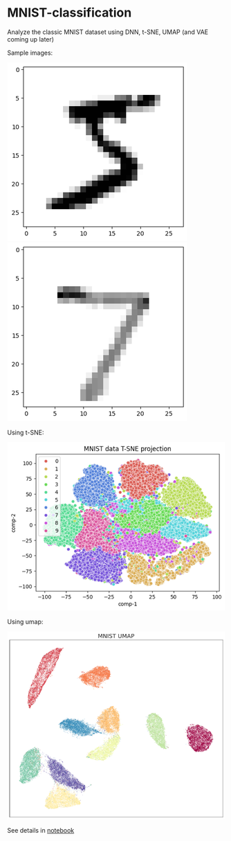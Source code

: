 # MNIST-classification

Analyze the classic MNIST dataset using DNN, t-SNE, UMAP (and VAE coming up later)

Sample images:

![5](img/5-orig.png)
![7 normalised](img/7-norm.png)

Using t-SNE:

![MNIST t-SNE](img/mnist-t-sne.png)

Using umap:

![MNIST umap](img/mnist-umap.png)

See details in [notebook](mnist_modelling.ipynb)
